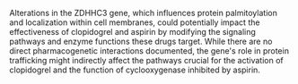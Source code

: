 Alterations in the ZDHHC3 gene, which influences protein palmitoylation and localization within cell membranes, could potentially impact the effectiveness of clopidogrel and aspirin by modifying the signaling pathways and enzyme functions these drugs target. While there are no direct pharmacogenetic interactions documented, the gene's role in protein trafficking might indirectly affect the pathways crucial for the activation of clopidogrel and the function of cyclooxygenase inhibited by aspirin.
